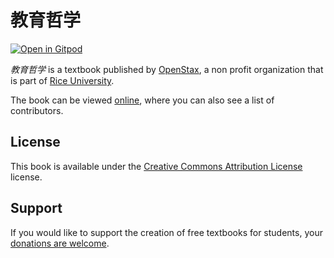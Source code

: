 # 教育哲学

[![Open in Gitpod](https://gitpod.io/button/open-in-gitpod.svg)](https://gitpod.io/from-referrer/)

_教育哲学_ is a textbook published by [OpenStax](https://openstax.org/), a non profit organization that is part of [Rice University](https://www.rice.edu/).

The book can be viewed [online](https://github.com/cnx-user-books/cnxbook-jiao-yu-zhe-xue/releases/latest), where you can also see a list of contributors.

## License
This book is available under the [Creative Commons Attribution License](./LICENSE) license.

## Support
If you would like to support the creation of free textbooks for students, your [donations are welcome](https://riceconnect.rice.edu/donation/support-openstax-banner).
